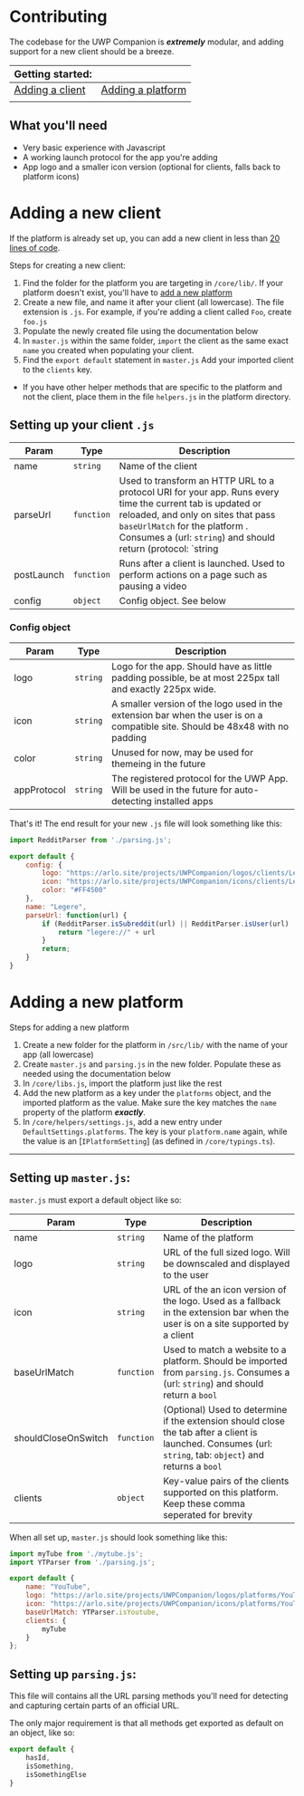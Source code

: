 # Contributing

The codebase for the UWP Companion is ***extremely*** modular, and adding support for a new client should be a breeze. 


| <font size="+1.5">Getting started:</font> |  |
| - | - |
| <font size="+1">[Adding a client](#Adding-a-new-client)</font> | <font size="+1">[Adding a platform](#Adding-a-new-platform)</font>  |
| | |

## What you'll need

 - Very basic experience with Javascript
 - A working launch protocol for the app you're adding
 - App logo and a smaller icon version (optional for clients, falls back to platform icons)


# Adding a new client

If the platform is already set up, you can add a new client in less than [20 lines of code](https://github.com/Arlodotexe/UWP-Companion/blob/master/core/lib/discord/quarrel.js).


Steps for creating a new client:
1. Find the folder for the platform you are targeting in `/core/lib/`. If your platform doesn't exist, you'll have to [add a new platform](#Adding-a-new-platform)
2. Create a new file, and name it after your client (all lowercase). The file extension is `.js`. For example, if you're adding a client called `Foo`, create `foo.js`
3. Populate the newly created file using the documentation below
4. In `master.js` within the same folder, `import` the client as the same exact `name` you created when populating your client. 
5. Find the `export default` statement in `master.js` Add your imported client to the `clients` key.

 - If you have other helper methods that are specific to the platform and not the client, place them in the file `helpers.js` in the platform directory.

## Setting up your client `.js`

| Param  | Type                | Description  |
| ------ | ------------------- | ------------ |
| name | `string` | Name of the client |
| parseUrl | `function` | Used to transform an HTTP URL to a protocol URI for your app. Runs every time the current tab is updated or reloaded, and only on sites that pass `baseUrlMatch` for the platform . Consumes a (url: `string`) and should return (protocol: `string | undefined`) |
| postLaunch | `function` | Runs after a client is launched. Used to perform actions on a page such as pausing a video |
| config | `object` | Config object. See below |

### Config object

| Param  | Type                | Description  |
| ------ | ------------------- | ------------ |
| logo | `string` | Logo for the app. Should have as little padding possible, be at most 225px tall and exactly 225px wide. |
| icon | `string` | A smaller version of the logo used in the extension bar when the user is on a compatible site. Should be 48x48 with no padding |
| color | `string` | Unused for now, may be used for themeing in the future |
| appProtocol | `string` | The registered protocol for the UWP App. Will be used in the future for auto-detecting installed apps |

That's it! The end result for your new `.js` file will look something like this:
```javascript
import RedditParser from './parsing.js';

export default {
    config: {
        logo: "https://arlo.site/projects/UWPCompanion/logos/clients/Legere.png",
        icon: "https://arlo.site/projects/UWPCompanion/icons/clients/Legere.png",
        color: "#FF4500"
    },
    name: "Legere",
    parseUrl: function(url) {
        if (RedditParser.isSubreddit(url) || RedditParser.isUser(url) || RedditParser.isPost(url)) {
            return "legere://" + url
        }
        return;
    }
}
```


# Adding a new platform

Steps for adding a new platform
1. Create a new folder for the platform in `/src/lib/` with the name of your app (all lowercase)
2. Create `master.js` and `parsing.js` in the new folder. Populate these as needed using the documentation below
3. In `/core/libs.js`, import the platform just like the rest
4. Add the new platform as a key under the `platforms` object, and the imported platform as the value. Make sure the key matches the `name` property of the platform _**exactly**_.
5. In `/core/helpers/settings.js`, add a new entry under `DefaultSettings.platforms`. The key is your `platform.name` again, while the value is an [`IPlatformSetting`] (as defined in `/core/typings.ts`).

---
## Setting up `master.js`:

`master.js` must export a default object like so:


| Param  | Type                | Description  |
| ------ | ------------------- | ------------ |
| name | <code>string</code> | Name of the platform |
| logo | <code>string</code> | URL of the full sized logo. Will be downscaled and displayed to the user |
| icon | <code>string</code> | URL of the an icon version of the logo. Used as a fallback in the extension bar when the user is on a site supported by a client | 
| baseUrlMatch | <code>function</code> | Used to match a website to a platform. Should be imported from `parsing.js`. Consumes a (url: `string`) and should return a `bool` |
| shouldCloseOnSwitch | <code>function</code> | (Optional) Used to determine if the extension should close the tab after a client is launched. Consumes (url: `string`, tab: `object`) and returns a `bool` |
| clients | <code>object</code> | Key-value pairs of the clients supported on this platform. Keep these comma seperated for brevity |

When all set up, `master.js` should look something like this:
```javascript
import myTube from './mytube.js';
import YTParser from './parsing.js';

export default {
    name: "YouTube",
    logo: "https://arlo.site/projects/UWPCompanion/logos/platforms/YouTube.png",
    icon: "https://arlo.site/projects/UWPCompanion/icons/platforms/YouTube.png",
    baseUrlMatch: YTParser.isYoutube,
    clients: {
        myTube
    }
};
```

## Setting up `parsing.js`:

This file will contains all the URL parsing methods you'll need for detecting and capturing certain parts of an official URL.  

The only major requirement is that all methods get exported as default on an object, like so:

```javascript
export default {
    hasId,
    isSomething,
    isSomethingElse
}
```
